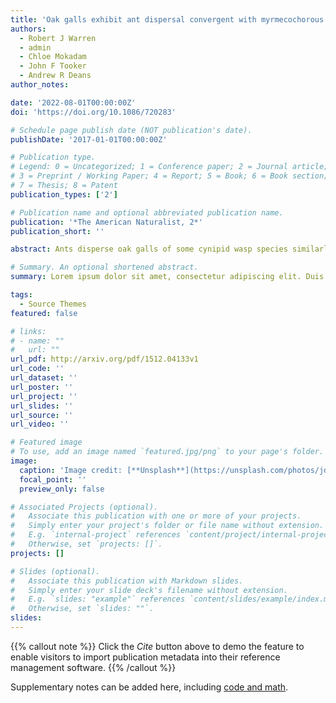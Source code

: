 ```yaml
---
title: 'Oak galls exhibit ant dispersal convergent with myrmecochorous seeds'
authors:
  - Robert J Warren
  - admin
  - Chloe Mokadam
  - John F Tooker
  - Andrew R Deans
author_notes:

date: '2022-08-01T00:00:00Z'
doi: 'https://doi.org/10.1086/720283'

# Schedule page publish date (NOT publication's date).
publishDate: '2017-01-01T00:00:00Z'

# Publication type.
# Legend: 0 = Uncategorized; 1 = Conference paper; 2 = Journal article;
# 3 = Preprint / Working Paper; 4 = Report; 5 = Book; 6 = Book section;
# 7 = Thesis; 8 = Patent
publication_types: ['2']

# Publication name and optional abbreviated publication name.
publication: '*The American Naturalist, 2*'
publication_short: ''

abstract: Ants disperse oak galls of some cynipid wasp species similarly to how they disperse seeds with elaiosomes. We conducted choice assays in field and laboratory settings with ant-dispersed seeds and wasp-induced galls found in ant nests and found that seed-dispersing ants retrieve these galls as they do myrmecochorous seeds. We also conducted manipulative experiments in which we removed the putative ant-attracting appendages (“kapéllos”) from galls and found that ants are specifically attracted to kapéllos. Finally, we compared the chemical composition and histology of ant-attracting appendages on seeds and galls and found that they both have similar fatty acid compositions as well as morphology. We also observed seed-dispersing ants retrieving oak galls to their nests and rodents and birds consuming oak galls that were not retrieved by ants. These results suggest convergence in ant-mediated dispersal between myrmecochorous seeds and oak galls. Based on our observations, a protective advantage for galls retrieved to ant nests seems a more likely benefit than dispersal distance, as has also been suggested for myrmecochorous seeds. These results require reconsideration of established ant-plant research assumptions, as ant-mediated seed and gall dispersal appear strongly convergent and galls may be far more abundant in eastern North American deciduous forests than myrmecochorous seeds.

# Summary. An optional shortened abstract.
summary: Lorem ipsum dolor sit amet, consectetur adipiscing elit. Duis posuere tellus ac convallis placerat. Proin tincidunt magna sed ex sollicitudin condimentum.

tags:
  - Source Themes
featured: false

# links:
# - name: ""
#   url: ""
url_pdf: http://arxiv.org/pdf/1512.04133v1
url_code: ''
url_dataset: ''
url_poster: ''
url_project: ''
url_slides: ''
url_source: ''
url_video: ''

# Featured image
# To use, add an image named `featured.jpg/png` to your page's folder.
image:
  caption: 'Image credit: [**Unsplash**](https://unsplash.com/photos/jdD8gXaTZsc)'
  focal_point: ''
  preview_only: false

# Associated Projects (optional).
#   Associate this publication with one or more of your projects.
#   Simply enter your project's folder or file name without extension.
#   E.g. `internal-project` references `content/project/internal-project/index.md`.
#   Otherwise, set `projects: []`.
projects: []

# Slides (optional).
#   Associate this publication with Markdown slides.
#   Simply enter your slide deck's filename without extension.
#   E.g. `slides: "example"` references `content/slides/example/index.md`.
#   Otherwise, set `slides: ""`.
slides:
---
```


{{% callout note %}}
Click the _Cite_ button above to demo the feature to enable visitors to import publication metadata into their reference management software.
{{% /callout %}}

Supplementary notes can be added here, including [code and math](https://wowchemy.com/docs/content/writing-markdown-latex/).
